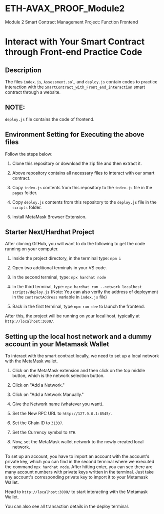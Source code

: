 # ETH-AVAX_PROOF_Module2
Module 2 Smart Contract Management Project: Function Frontend

# Interact with Your Smart Contract through Front-end Practice Code

## Description
The files `index.js`, `Assessment.sol`, and `deploy.js` contain codes to practice interaction with the `SmartContract_with_Front_end_interaction` smart contract through a website.

## NOTE:
`deploy.js` file contains the code of frontend.

## Environment Setting for Executing the above files
Follow the steps below:

1. Clone this repository or download the zip file and then extract it.

2. Above repository contains all necessary files to interact with our smart contract.

3. Copy `index.js` contents from this repository to the `index.js` file in the `pages` folder.

4. Copy `deploy.js` contents from this repository to the `deploy.js` file in the `scripts` folder.

5. Install MetaMask Browser Extension.

## Starter Next/Hardhat Project

After cloning GitHub, you will want to do the following to get the code running on your computer.

1. Inside the project directory, in the terminal type: `npm i`

2. Open two additional terminals in your VS code.

3. In the second terminal, type: `npx hardhat node`

4. In the third terminal, type: `npx hardhat run --network localhost scripts/deploy.js`
   (Note: You can also verify the address of deployment in the `contractAddress` variable in `index.js` file)

5. Back in the first terminal, type `npm run dev` to launch the frontend.

After this, the project will be running on your local host, typically at `http://localhost:3000/`.

## Setting up the local host network and a dummy account in your Metamask Wallet

To interact with the smart contract locally, we need to set up a local network with the MetaMask wallet.

1. Click on the MetaMask extension and then click on the top middle button, which is the network selection button.

2. Click on "Add a Network."

3. Click on "Add a Network Manually."

4. Give the Network name (whatever you want).

5. Set the New RPC URL to `http://127.0.0.1:8545/`.

6. Set the Chain ID to `31337`.

7. Set the Currency symbol to `ETH`.

8. Now, set the MetaMask wallet network to the newly created local network.

To set up an account, you have to import an account with the account's private key, which you can find in the second terminal where we executed the command `npx hardhat node`. After hitting enter, you can see there are many account numbers with private keys written in the terminal. Just take any account's corresponding private key to import it to your Metamask Wallet.

Head to `http://localhost:3000/` to start interacting with the Metamask Wallet.

You can also see all transaction details in the deploy terminal.


